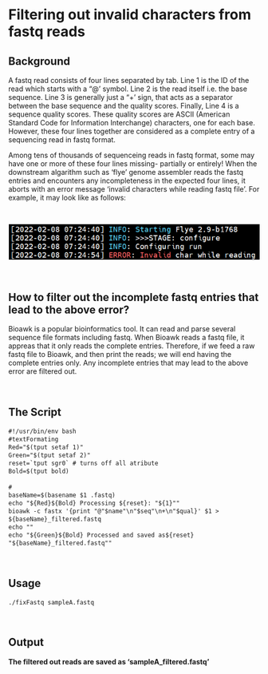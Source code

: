 # **Filtering out invalid characters from fastq reads** <br />


## **Background**


A fastq read consists of four lines separated by tab. Line 1 is the ID of the read which starts with a “@’ symbol. Line 2 is the read itself i.e. the base sequence. Line 3 is generally just a “+’ sign, that acts as a separator between the base sequence and the quality scores. Finally, Line 4 is a sequence quality scores. These quality scores are ASCII (American Standard Code for Information Interchange) characters, one for each base. However, these four lines together are considered as a complete entry of a sequencing read in fastq format.



Among tens of thousands of sequenceing reads in fastq format, some may have one or more of these four lines missing- partially or entirely! 
When the downstream algarithm such as ‘flye’ genome assembler reads the fastq entries and encounters any incompleteness in the expected four lines, it aborts with an error message ‘invalid characters while reading fastq file’. For example, it may look like as follows:

<br />

![alt text](https://github.com/asadprodhan/Filtering-out-invalid-characters-from-fastq-reads/blob/main/Error_InvalidCharacter.png)
 
<br />

## **How to filter out the incomplete fastq entries that lead to the above error?**
 
 
 
Bioawk is a popular bioinformatics tool. It can read and parse several sequence file formats including fastq. When Bioawk reads a fastq file, it appreas that it only reads the complete entries. Therefore, if we feed a raw fastq file to Bioawk, and then print the reads; we will end having the complete entries only. Any incomplete entries that may lead to the above error are filtered out.
 
 <br />
 
## **The Script**
 
 
 ```
#!/usr/bin/env bash
#textFormating
Red="$(tput setaf 1)"
Green="$(tput setaf 2)"
reset=`tput sgr0` # turns off all atribute
Bold=$(tput bold)

#
baseName=$(basename $1 .fastq)
echo "${Red}${Bold} Processing ${reset}: "${1}""
bioawk -c fastx '{print "@"$name"\n"$seq"\n+\n"$qual}' $1 > ${baseName}_filtered.fastq
echo ""
echo "${Green}${Bold} Processed and saved as${reset} "${baseName}_filtered.fastq""
```

<br /> 
 
## **Usage**
 

```
./fixFastq sampleA.fastq
```
<br />

## **Output**

**The filtered out reads are saved as ‘sampleA_filtered.fastq’**


